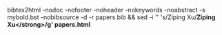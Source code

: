 bibtex2html -nodoc -nofooter -noheader -nokeywords -noabstract -s mybold.bst -nobibsource -d -r papers.bib && sed -i '' 's/Ziping Xu/<strong>Ziping Xu<\/strong>/g' papers.html
